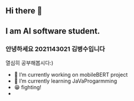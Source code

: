 ## Hi there 👋

## I am AI software student.

### 안녕하세요 2021143021 김병수입니다 
열심히 공부해봅시다:)

- 🔭 I’m currently working on mobileBERT project
- 🌱 I’m currently learning JaVaProgarmming
- 😁 fighting!
- 

